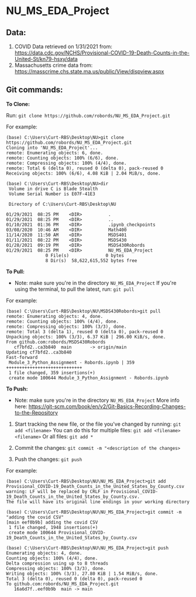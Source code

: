 # NU_MS_EDA_Project

## Data:
1. COVID Data retrieved on 1/31/2021 from: https://data.cdc.gov/NCHS/Provisional-COVID-19-Death-Counts-in-the-United-St/kn79-hsxy/data
2. Massachusetts crime data from: https://masscrime.chs.state.ma.us/public/View/dispview.aspx


## Git commands:
__To Clone:__

Run:
`git clone https://github.com/robords/NU_MS_EDA_Project.git`

For example:
```
(base) C:\Users\Curt-RBS\Desktop\NU>git clone https://github.com/robords/NU_MS_EDA_Project.git
Cloning into 'NU_MS_EDA_Project'...
remote: Enumerating objects: 6, done.
remote: Counting objects: 100% (6/6), done.
remote: Compressing objects: 100% (4/4), done.
remote: Total 6 (delta 0), reused 0 (delta 0), pack-reused 0
Receiving objects: 100% (6/6), 4.08 KiB | 2.04 MiB/s, done.

(base) C:\Users\Curt-RBS\Desktop\NU>dir
 Volume in drive C is Blade Stealth
 Volume Serial Number is E07F-41E3

 Directory of C:\Users\Curt-RBS\Desktop\NU

01/29/2021  08:25 PM    <DIR>          .
01/29/2021  08:25 PM    <DIR>          ..
01/10/2021  01:36 PM    <DIR>          .ipynb_checkpoints
03/08/2020  10:46 AM    <DIR>          Math400
11/14/2020  11:50 AM    <DIR>          MSDS401
01/11/2021  08:22 PM    <DIR>          MSDS430
01/28/2021  09:19 PM    <DIR>          MSDS430Robords
01/29/2021  08:25 PM    <DIR>          NU_MS_EDA_Project
               0 File(s)              0 bytes
               8 Dir(s)  58,622,615,552 bytes free
```

__To Pull:__
* Note: make sure you're in the directory `NU_MS_EDA_Project`
If you're using the terminal, to pull the latest, run:
`git pull`

For example:
```
(base) C:\Users\Curt-RBS\Desktop\NU\MSDS430Robords>git pull
remote: Enumerating objects: 4, done.
remote: Counting objects: 100% (4/4), done.
remote: Compressing objects: 100% (3/3), done.
remote: Total 3 (delta 1), reused 0 (delta 0), pack-reused 0
Unpacking objects: 100% (3/3), 6.37 KiB | 296.00 KiB/s, done.
From github.com:robords/MSDS430Robords
   cf7bfd2..ca3b840  main       -> origin/main
Updating cf7bfd2..ca3b840
Fast-forward
 Module_3_Python_Assignment - Robords.ipynb | 359 +++++++++++++++++++++++++++++
 1 file changed, 359 insertions(+)
 create mode 100644 Module_3_Python_Assignment - Robords.ipynb
 ```


__To Push:__
* Note:  make sure you're in the directory `NU_MS_EDA_Project`
More info here: https://git-scm.com/book/en/v2/Git-Basics-Recording-Changes-to-the-Repository
1. Start tracking the new file, or the file you've changed by running:
`git add <filename>`
You can do this for multiple files:
`git add <filename> <filename>`
Or all files:
`git add *`

2. Commit the changes:
`git commit -m "<description of the changes>`

3. Push the changes:
`git push`

For example:
```
(base) C:\Users\Curt-RBS\Desktop\NU\NU_MS_EDA_Project>git add  Provisional_COVID-19_Death_Counts_in_the_United_States_by_County.csv
warning: LF will be replaced by CRLF in Provisional_COVID-19_Death_Counts_in_the_United_States_by_County.csv.
The file will have its original line endings in your working directory

(base) C:\Users\Curt-RBS\Desktop\NU\NU_MS_EDA_Project>git commit -m "adding the covid CSV"
[main eef0b9b] adding the covid CSV
 1 file changed, 1948 insertions(+)
 create mode 100644 Provisional_COVID-19_Death_Counts_in_the_United_States_by_County.csv

(base) C:\Users\Curt-RBS\Desktop\NU\NU_MS_EDA_Project>git push
Enumerating objects: 4, done.
Counting objects: 100% (4/4), done.
Delta compression using up to 8 threads
Compressing objects: 100% (3/3), done.
Writing objects: 100% (3/3), 27.80 KiB | 1.54 MiB/s, done.
Total 3 (delta 0), reused 0 (delta 0), pack-reused 0
To github.com:robords/NU_MS_EDA_Project.git
   16a6d7f..eef0b9b  main -> main
```
